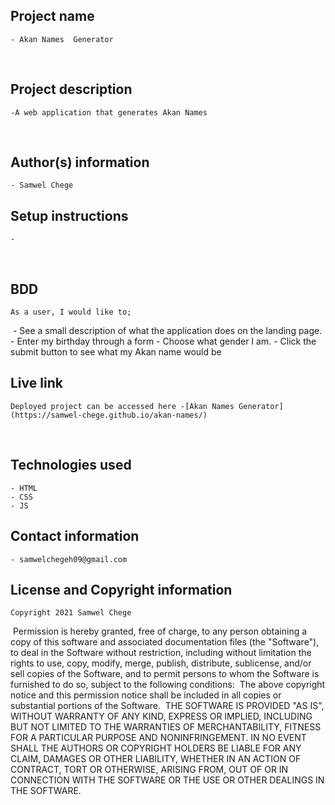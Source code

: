 ## Project name
    - Akan Names  Generator
​
## Project description
    -A web application that generates Akan Names
  
​
## Author(s) information
    - Samwel Chege
  
## Setup instructions
    - 
​
## BDD
    As a user, I would like to;
​
    - See a  small description of what the application does on the landing page. 
    - Enter my birthday through a form
    - Choose what gender I am.
    - Click the submit button to see what my Akan name would be
  
## Live link
    Deployed project can be accessed here -[Akan Names Generator](https://samwel-chege.github.io/akan-names/)
​
## Technologies used
    - HTML
    - CSS
    - JS
  
## Contact information
    - samwelchegeh09@gmail.com
  
## License and Copyright information
    Copyright 2021 Samwel Chege
​
    Permission is hereby granted, free of charge, to any person obtaining a copy of this software and associated documentation files (the "Software"), to deal in the Software without restriction, including without limitation the rights to use, copy, modify, merge, publish, distribute, sublicense, and/or sell copies of the Software, and to permit persons to whom the Software is furnished to do so, subject to the following conditions:
​
    The above copyright notice and this permission notice shall be included in all copies or substantial portions of the Software.
​
    THE SOFTWARE IS PROVIDED "AS IS", WITHOUT WARRANTY OF ANY KIND, EXPRESS OR IMPLIED, INCLUDING BUT NOT LIMITED TO THE WARRANTIES OF MERCHANTABILITY, FITNESS FOR A PARTICULAR PURPOSE AND NONINFRINGEMENT. IN NO EVENT SHALL THE AUTHORS OR COPYRIGHT HOLDERS BE LIABLE FOR ANY CLAIM, DAMAGES OR OTHER LIABILITY, WHETHER IN AN ACTION OF CONTRACT, TORT OR OTHERWISE, ARISING FROM, OUT OF OR IN CONNECTION WITH THE SOFTWARE OR THE USE OR OTHER DEALINGS IN THE SOFTWARE.
